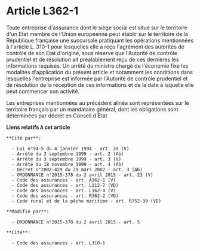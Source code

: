 # Article L362-1

Toute entreprise d'assurance dont le siège social est situé sur le territoire d'un Etat membre de l'Union européenne peut
établir sur le territoire de la République française une succursale pratiquant les opérations mentionnées à l'article L.
310-1 pour lesquelles elle a reçu l'agrément des autorités de contrôle de son Etat d'origine, sous réserve que l'Autorité de
contrôle prudentiel et de résolution ait préalablement reçu de ces dernières les informations requises. Un arrêté du ministre
chargé de l'économie fixe les modalités d'application du présent article et notamment les conditions dans lesquelles
l'entreprise est informée par l'Autorité de contrôle prudentiel et de résolution de la réception de ces informations et de la
date à laquelle elle peut commencer son activité.

Les entreprises mentionnées au précédent alinéa sont représentées sur le territoire français par un mandataire général, dont
les obligations sont déterminées par décret en Conseil d'Etat

**Liens relatifs à cet article**

	**Cité par**:

	  - Loi n°94-5 du 4 janvier 1994 - art. 39 (V)
	  - Arrêté du 3 septembre 1999 - art. 2 (Ab)
	  - Arrêté du 3 septembre 1999 - art. 3 (V)
	  - Arrêté du 18 novembre 1999 - art. 4 (Ab)
	  - Décret n°2002-429 du 29 mars 2002 - art. 3 (Ab)
	  - ORDONNANCE n°2015-378 du 2 avril 2015 - art. 23 (V)
	  - Code des assurances - art. A362-1 (V)
	  - Code des assurances - art. L112-7 (VD)
	  - Code des assurances - art. L362-4 (V)
	  - Code des assurances - art. R362-2 (VD)
	  - Code rural et de la pêche maritime - art. R752-39 (VD)

	**Modifié par**:

	  - ORDONNANCE n°2015-378 du 2 avril 2015 - art. 5

	**Cite**:

	  - Code des assurances - art. L310-1
